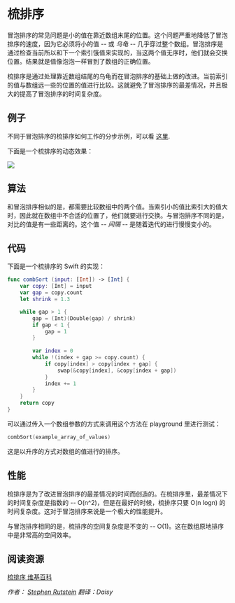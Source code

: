 # 梳排序

冒泡排序的常见问题是小的值在靠近数组末尾的位置。这个问题严重地降低了冒泡排序的速度，因为它必须将小的值 -- 或 _乌龟_ -- 几乎穿过整个数组。冒泡排序是通过检查当前所以和下一个索引饿值来实现的，当这两个值无序时，他们就会交换位置。结果就是值像泡泡一样冒到了数组的正确位置。

梳排序是通过处理靠近数组结尾的乌龟而在冒泡排序的基础上做的改进。当前索引的值与数组远一些的位置的值进行比较。这就避免了冒泡排序的最差情况，并且极大的提高了冒泡排序的时间复杂度。

## 例子 

不同于冒泡排序的梳排序如何工作的分步示例，可以看 [这里](http://www.exforsys.com/tutorials/c-algorithms/comb-sort.html). 

下面是一个梳排序的动态效果：

![](https://upload.wikimedia.org/wikipedia/commons/4/46/Comb_sort_demo.gif)

## 算法 

和冒泡排序相似的是，都需要比较数组中的两个值。当索引小的值比索引大的值大时，因此就在数组中不合适的位置了，他们就要进行交换。与冒泡排序不同的是，对比的值是有一些距离的。这个值 -- _间隔_ -- 是随着迭代的进行慢慢变小的。

## 代码 

下面是一个梳排序的 Swift 的实现：

```swift
func combSort (input: [Int]) -> [Int] {
    var copy: [Int] = input
    var gap = copy.count
    let shrink = 1.3

    while gap > 1 {
        gap = (Int)(Double(gap) / shrink)
        if gap < 1 {
            gap = 1
        }
    
        var index = 0
        while !(index + gap >= copy.count) {
            if copy[index] > copy[index + gap] {
                swap(&copy[index], &copy[index + gap])
            }
            index += 1
        }
    }
    return copy
}
```
 
可以通过传入一个数组参数的方式来调用这个方法在 playground 里进行测试：

```swift
combSort(example_array_of_values)
```
  
这是以升序的方式对数组的值进行的排序。

## 性能
 
梳排序是为了改进冒泡排序的最差情况的时间而创造的。在梳排序里，最差情况下的时间复杂度是指数的 -- O(n^2)，但是在最好的时候，梳排序只要 O(n logn) 的时间复杂度。这对于冒泡排序来说是一个极大的性能提升。

与冒泡排序相同的是，梳排序的空间复杂度是不变的 -- O(1)。这在数组原地排序中是非常高的空间效率。


## 阅读资源

[梳排序 维基百科](https://en.wikipedia.org/wiki/Comb_sort)


*作者： [Stephen Rutstein](https://github.com/srutstein21) 翻译：Daisy*


